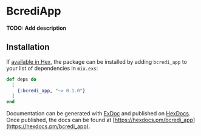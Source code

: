 # BcrediApp

**TODO: Add description**

## Installation

If [available in Hex](https://hex.pm/docs/publish), the package can be installed
by adding `bcredi_app` to your list of dependencies in `mix.exs`:

```elixir
def deps do
  [
    {:bcredi_app, "~> 0.1.0"}
  ]
end
```

Documentation can be generated with [ExDoc](https://github.com/elixir-lang/ex_doc)
and published on [HexDocs](https://hexdocs.pm). Once published, the docs can
be found at [https://hexdocs.pm/bcredi_app](https://hexdocs.pm/bcredi_app).

